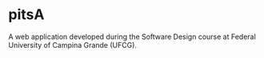 # pitsA
A web application developed during the Software Design course at Federal University of Campina Grande (UFCG).
